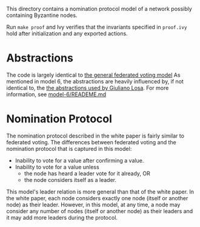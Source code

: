 This directory contains a nomination protocol model of a network possibly containing Byzantine nodes.

Run `make proof` and Ivy verifies that the invariants specified in `proof.ivy` hold after initialization and any exported actions.

# Abstractions

The code is largely identical to [the general federated voting model](https://github.com/stellar/scp-proofs/tree/master/executable-models/model-6)
As mentioned in model 6, the abstractions are heavily influenced by, if not identical to, the [the abstractions used by Giuliano Losa](https://github.com/stellar/scp-proofs#the-model).
For more information, see [model-6/READEME.md](https://github.com/stellar/scp-proofs/tree/master/executable-models/model-6)

# Nomination Protocol

The nomination protocol described in the white paper is fairly similar to federated voting.
The differences between federated voting and the nomination protocol that is captured in this model:

- Inability to vote for a value after confirming a value.
- Inability to vote for a value unless
    - the node has heard a leader vote for it already, OR
    - the node considers itself as a leader.

This model's leader relation is more general than that of the white paper.
In the white paper, each node considers exactly one node (itself or another node) as their leader.
However, in this model, at any time, a node may consider any number of nodes (itself or another node) as their leaders and it may add more leaders during the protocol.

